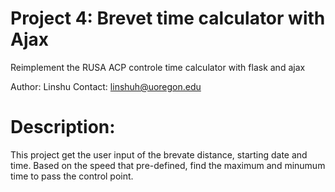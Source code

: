 # Project 4:  Brevet time calculator with Ajax

Reimplement the RUSA ACP controle time calculator with flask and ajax

Author: Linshu 
Contact: linshuh@uoregon.edu

# Description:
This project get the user input of the brevate distance, starting date and time. Based on the speed that pre-defined, find the maximum and minumum time to pass the control point.

